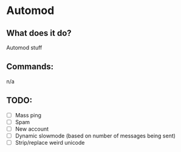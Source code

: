 # Automod

## What does it do?
Automod stuff

## Commands:
n/a

## TODO:
- [ ] Mass ping
- [ ] Spam
- [ ] New account
- [ ] Dynamic slowmode (based on number of messages being sent)
- [ ] Strip/replace weird unicode
